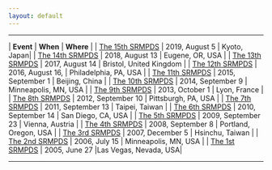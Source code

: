 ```yaml
---
layout: default
---
```


---

| __Event__ | __When__ | __Where__ |
| [The 15th SRMPDS](index-2019.html)                           | 2019, August 5 | Kyoto, Japan| 
| [The 14th SRMPDS](index-2018.html)                           | 2018, August 13 | Eugene, OR, USA | 
| [The 13th SRMPDS](https://sites.google.com/site/srmpds/)     | 2017, August 14 | Bristol, United Kingdom | 
| [The 12th SRMPDS](https://sites.google.com/site/srmpds16/)   | 2016, August 16,   | Philadelphia, PA, USA | 
| [The 11th SRMPDS](https://sites.google.com/site/srmpds15/)   | 2015, September 1  | Beijing, China | 
| [The 10th SRMPDS](http://www.mcs.anl.gov/~kettimut/srmpds/)  | 2014, September 9  | Minneapolis, MN, USA | 
| [The 9th SRMPDS](http://www.mcs.anl.gov/~kettimut/srmpds13/) | 2013, October 1  | Lyon, France | 
| [The 8th SRMPDS](http://www.mcs.anl.gov/~kettimut/srmpds12/) | 2012, September 10  | Pittsburgh, PA, USA | 
| [The 7th SRMPDS](http://www.mcs.anl.gov/~kettimut/srmpds11/) | 2011, September 13  | Taipei, Taiwan | 
| [The 6th SRMPDS](http://www.mcs.anl.gov/~kettimut/srmpds10/) | 2010, September 14  | San Diego, CA, USA | 
| [The 5th SRMPDS](http://www.mcs.anl.gov/~kettimut/srmpds09/) | 2009, September 23  | Vienna, Austria | 
| [The 4th SRMPDS](http://www.mcs.anl.gov/~kettimut/srmpds08/) | 2008, September 8  | Portland, Oregon, USA | 
| [The 3rd SRMPDS](http://www.mcs.anl.gov/~kettimut/srmpds07/) | 2007, December 5  | Hsinchu, Taiwan | 
| [The 2nd SRMPDS](http://www.mcs.anl.gov/~kettimut/srmpds06/) | 2006, July 15  | Minneapolis, MN, USA | 
| [The 1st SRMPDS](http://www.mcs.anl.gov/~kettimut/srmpds05/) | 2005, June 27  |Las Vegas, Nevada, USA|

---